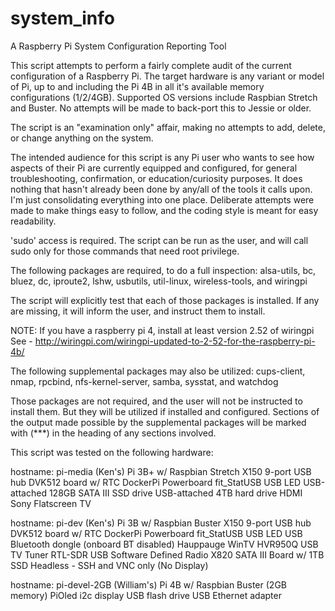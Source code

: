 # system_info
A Raspberry Pi System Configuration Reporting Tool

This script attempts to perform a fairly complete audit of the current
configuration of a Raspberry Pi.  The target hardware is any variant or
model of Pi, up to and including the Pi 4B in all it's available memory
configurations (1/2/4GB).  Supported OS versions include Raspbian Stretch
and Buster.  No attempts will be made to back-port this to Jessie or older.

The script is an "examination only" affair, making no attempts to add,
delete, or change anything on the system.

The intended audience for this script is any Pi user who wants to see how
aspects of their Pi are currently equipped and configured, for general
troubleshooting, confirmation, or education/curiosity purposes.  It does
nothing that hasn't already been done by any/all of the tools it calls upon.
I'm just consolidating everything into one place.  Deliberate attempts were
made to make things easy to follow, and the coding style is meant for easy
readability.

'sudo' access is required.  The script can be run as the user, and will
call sudo only for those commands that need root privilege.

The following packages are required, to do a full inspection:
  alsa-utils, bc, bluez, dc, iproute2, lshw, usbutils, util-linux,
  wireless-tools, and wiringpi

The script will explicitly test that each of those packages is installed.
If any are missing, it will inform the user, and instruct them to install.

NOTE:
If you have a raspberry pi 4, install at least version 2.52 of wiringpi
See - http://wiringpi.com/wiringpi-updated-to-2-52-for-the-raspberry-pi-4b/

The following supplemental packages may also be utilized:
  cups-client, nmap, rpcbind, nfs-kernel-server, samba, sysstat,
  and watchdog

Those packages are not required, and the user will not be instructed
to install them.  But they will be utilized if installed and configured.
Sections of the output made possible by the supplemental packages will be
marked with (***) in the heading of any sections involved.

This script was tested on the following hardware:

  hostname: pi-media (Ken's)
  Pi 3B+ w/ Raspbian Stretch
  X150 9-port USB hub
  DVK512 board w/ RTC
  DockerPi Powerboard
  fit_StatUSB USB LED
  USB-attached 128GB SATA III SSD drive
  USB-attached 4TB hard drive
  HDMI Sony Flatscreen TV

  hostname: pi-dev (Ken's)
  Pi 3B w/ Raspbian Buster
  X150 9-port USB hub
  DVK512 board w/ RTC
  DockerPi Powerboard
  fit_StatUSB USB LED
  USB Bluetooth dongle (onboard BT disabled)
  Hauppauge WinTV HVR950Q USB TV Tuner
  RTL-SDR USB Software Defined Radio
  X820 SATA III Board w/ 1TB SSD
  Headless - SSH and VNC only (No Display)

  hostname: pi-devel-2GB (William's)
  Pi 4B w/ Raspbian Buster (2GB memory)
  PiOled i2c display
  USB flash drive
  USB Ethernet adapter
